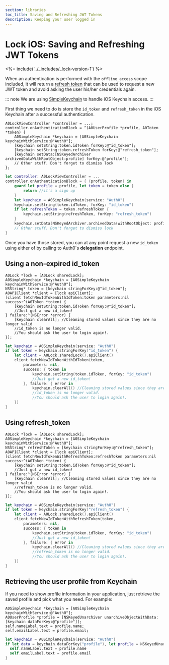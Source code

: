 ```yaml
---
section: libraries
toc_title: Saving and Refreshing JWT Tokens
description: Keeping your user logged in
---
```


# Lock iOS: Saving and Refreshing JWT Tokens

<%= include('../_includes/_lock-version-1') %>

When an authentication is performed with the `offline_access` scope included, it will return a [refresh token](/refresh-token) that can be used to request a new JWT token and avoid asking the user his/her
credentials again.

::: note
We are using [SimpleKeychain](https://github.com/auth0/SimpleKeychain) to handle iOS Keychain access.
:::

First thing we need to do is store the `id_token` and `refresh_token` in the iOS Keychain after a successful authentication.

```objc
A0LockViewController *controller = ...;
controller.onAuthenticationBlock = ^(A0UserProfile *profile, A0Token *token) {
    A0SimpleKeychain *keychain = [A0SimpleKeychain keychainWithService:@"Auth0"];
    [keychain setString:token.idToken forKey:@"id_token"];
    [keychain setString:token.refreshToken forKey:@"refresh_token"];
    [keychain setData:[NSKeyedArchiver archivedDataWithRootObject:profile] forKey:@"profile"];
    // Other stuff. Don't forget to dismiss lock
};
```

```swift
let controller: A0LockViewController = ...
controller.onAuthenticationBlock = { (profile, token) in
    guard let profile = profile, let token = token else {
        return //it's a sign up
    }
    let keychain = A0SimpleKeychain(service: "Auth0")
    keychain.setString(token.idToken, forKey: "id_token")
    if let refreshToken = token.refreshToken {
        keychain.setString(refreshToken, forKey: "refresh_token")
    }
    keychain.setData(NSKeyedArchiver.archivedData(withRootObject: profile), forKey: "profile")
    // Other stuff. Don't forget to dismiss lock
}
```
Once you have those stored, you can at any point request a new `id_token` using either of by calling to Auth0`s **delegation** endpoint.

## Using a non-expired id_token

```objc
A0Lock *lock = [A0Lock sharedLock];
A0SimpleKeychain *keychain = [A0SimpleKeychain keychainWithService:@"Auth0"];
NSString* token = [keychain stringForKey:@"id_token"];
A0APIClient *client = [lock apiClient];
[client fetchNewIdTokenWithIdToken:token parameters:nil success:^(A0Token *token) {
    [keychain setString:token.idToken forKey:@"id_token"];
    //Just got a new id_token!
} failure:^(NSError *error) {
    [keychain clearAll]; //Cleaning stored values since they are no longer valid
    //id_token is no longer valid.
    //You should ask the user to login again!.
}];
```

```swift
let keychain = A0SimpleKeychain(service: "Auth0")
if let token = keychain.stringForKey("id_token") {
    let client = A0Lock.sharedLock().apiClient()
    client.fetchNewIdTokenWithIdToken(token,
        parameters: nil,
        success: { token in
            keychain.setString(token.idToken, forKey: "id_token")
            //Just got a new id_token!
        }, failure: { error in
            keychain.clearAll() //Cleaning stored values since they are no longer valid
            //id_token is no longer valid.
            //You should ask the user to login again!.
    })
}
```

## Using refresh_token

```objc
A0Lock *lock = [A0Lock sharedLock];
A0SimpleKeychain *keychain = [A0SimpleKeychain keychainWithService:@"Auth0"];
NSString* refreshToken = [keychain stringForKey:@"refresh_token"];
A0APIClient *client = [lock apiClient];
[client fetchNewIdTokenWithRefreshToken:refreshToken parameters:nil success:^(A0Token *token) {
    [keychain setString:token.idToken forKey:@"id_token"];
    //Just got a new id_token!
} failure:^(NSError *error) {
    [keychain clearAll]; //Cleaning stored values since they are no longer valid
    //refresh_token is no longer valid.
    //You should ask the user to login again!.
}];
```

```swift
let keychain = A0SimpleKeychain(service: "Auth0")
if let token = keychain.stringForKey("refresh_token") {
    let client = A0Lock.sharedLock().apiClient()
    client.fetchNewIdTokenWithRefreshToken(token,
        parameters: nil,
        success: { token in
            keychain.setString(token.idToken, forKey: "id_token")
            //Just got a new id_token!
        }, failure: { error in
            keychain.clearAll() //Cleaning stored values since they are no longer valid
            //refresh_token is no longer valid.
            //You should ask the user to login again!.
    })
}
```

## Retrieving the user profile from Keychain

If you need to show profile information in your application, just retrieve the saved profile and pick what you need. For example:

```objc
A0SimpleKeychain *keychain = [A0SimpleKeychain keychainWithService:@"Auth0"];
A0UserProfile *profile = [NSKeyedUnarchiver unarchiveObjectWithData:[keychain dataForKey:@"profile"]];
self.nameLabel.text = profile.name;
self.emailLabel.text = profile.email;
```

```swift
let keychain = A0SimpleKeychain(service: "Auth0")
if let data = keychain.dataForKey("profile"), let profile = NSKeyedUnarchiver.unarchiveObjectWithData(data) {
  self.nameLabel.text = profile.name
  self.emailLabel.text = profile.email
}
```
